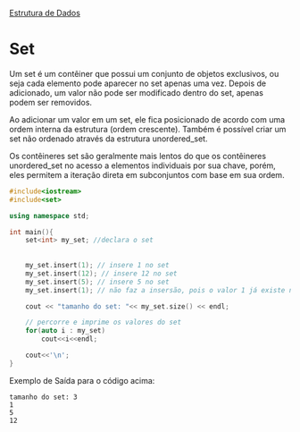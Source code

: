 [Estrutura de Dados]

# Set

Um set é um contêiner que possui um conjunto de objetos exclusivos, ou seja cada elemento pode aparecer no set apenas uma vez. Depois de adicionado, um valor não pode ser modificado dentro do set, apenas podem ser removidos.

Ao adicionar um valor em um set, ele fica posicionado de acordo com uma ordem interna da estrutura (ordem crescente). Também é possível criar um set não ordenado através da estrutura unordered_set.

Os contêineres set são geralmente mais lentos do que os contêineres unordered_set no acesso a elementos individuais por sua chave, porém, eles permitem a iteração direta em subconjuntos com base em sua ordem.


```cpp
#include<iostream>
#include<set>

using namespace std;

int main(){
    set<int> my_set; //declara o set
    
    
    my_set.insert(1); // insere 1 no set
    my_set.insert(12); // insere 12 no set
    my_set.insert(5); // insere 5 no set
    my_set.insert(1); // não faz a insersão, pois o valor 1 já existe no set

	cout << "tamanho do set: "<< my_set.size() << endl;

	// percorre e imprime os valores do set
	for(auto i : my_set)
		cout<<i<<endl;

    cout<<'\n';
}
```
Exemplo de Saída para o código acima:
```
tamanho do set: 3
1
5
12
```

[Estrutura de Dados]: https://github.com/alexistoigo/lab/blob/master/Estrutura%20de%20Dados/main.md#estrutura-de-dados
